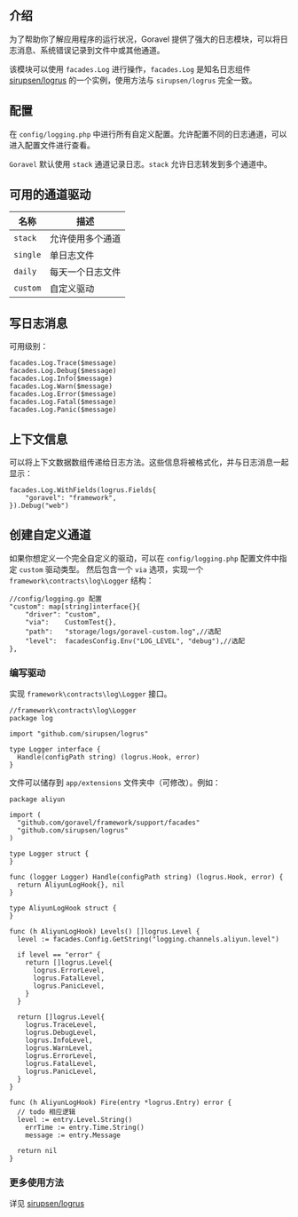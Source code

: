 ## 介绍

为了帮助你了解应用程序的运行状况，Goravel 提供了强大的日志模块，可以将日志消息、系统错误记录到文件中或其他通道。

该模块可以使用 `facades.Log` 进行操作，`facades.Log` 是知名日志组件 [sirupsen/logrus](https://github.com/sirupsen/logrus) 的一个实例，使用方法与 `sirupsen/logrus` 完全一致。

## 配置

在 `config/logging.php` 中进行所有自定义配置。允许配置不同的日志通道，可以进入配置文件进行查看。

`Goravel` 默认使用 `stack` 通道记录日志。`stack` 允许日志转发到多个通道中。

## 可用的通道驱动

| 名称     | 描述             |
| -------- | ---------------- |
| `stack`  | 允许使用多个通道 |
| `single` | 单日志文件       |
| `daily`  | 每天一个日志文件 |
| `custom` | 自定义驱动       |

## 写日志消息

可用级别：

```
facades.Log.Trace($message)
facades.Log.Debug($message)
facades.Log.Info($message)
facades.Log.Warn($message)
facades.Log.Error($message)
facades.Log.Fatal($message)
facades.Log.Panic($message)
```

## 上下文信息

可以将上下文数据数组传递给日志方法。这些信息将被格式化，并与日志消息一起显示：

```
facades.Log.WithFields(logrus.Fields{
    "goravel": "framework",
}).Debug("web")
```

## 创建自定义通道

如果你想定义一个完全自定义的驱动，可以在 `config/logging.php` 配置文件中指定 `custom` 驱动类型。
然后包含一个 `via` 选项，实现一个 `framework\contracts\log\Logger` 结构：

```
//config/logging.go 配置
"custom": map[string]interface{}{
    "driver": "custom",
    "via":    CustomTest{},
    "path":   "storage/logs/goravel-custom.log",//选配
    "level":  facadesConfig.Env("LOG_LEVEL", "debug"),//选配
},
```

### 编写驱动

实现 `framework\contracts\log\Logger` 接口。

```
//framework\contracts\log\Logger
package log

import "github.com/sirupsen/logrus"

type Logger interface {
  Handle(configPath string) (logrus.Hook, error)
}
```

文件可以储存到 `app/extensions` 文件夹中（可修改）。例如：

```
package aliyun

import (
  "github.com/goravel/framework/support/facades"
  "github.com/sirupsen/logrus"
)

type Logger struct {
}

func (logger Logger) Handle(configPath string) (logrus.Hook, error) {
  return AliyunLogHook{}, nil
}

type AliyunLogHook struct {
}

func (h AliyunLogHook) Levels() []logrus.Level {
  level := facades.Config.GetString("logging.channels.aliyun.level")

  if level == "error" {
    return []logrus.Level{
      logrus.ErrorLevel,
      logrus.FatalLevel,
      logrus.PanicLevel,
    }
  }

  return []logrus.Level{
    logrus.TraceLevel,
    logrus.DebugLevel,
    logrus.InfoLevel,
    logrus.WarnLevel,
    logrus.ErrorLevel,
    logrus.FatalLevel,
    logrus.PanicLevel,
  }
}

func (h AliyunLogHook) Fire(entry *logrus.Entry) error {
  // todo 相应逻辑
  level := entry.Level.String()
	errTime := entry.Time.String()
	message := entry.Message

  return nil
}
```

### 更多使用方法

详见 [sirupsen/logrus](https://github.com/sirupsen/logrus)
